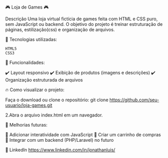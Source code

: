 🎮 Loja de Games 🎮

Descrição
Uma loja virtual fictícia de games feita com HTML e CSS puro, sem JavaScript ou backend. O objetivo do projeto é treinar estruturação de páginas, estilização(css) e organização de arquivos.

🚀 Tecnologias utilizadas:

    HTML5
    CSS3

🎨 Funcionalidades:

✔️ Layout responsivo
✔️ Exibição de produtos (imagens e descrições)
✔️ Organização estruturada de arquivos


🔥 Como visualizar o projeto:

Faça o download ou clone o repositório:
git clone https://github.com/seu-usuario/loja-games.git

2.Abra o arquivo index.html em um navegador.

📌 Melhorias futuras:

🔹 Adicionar interatividade com JavaScript
🔹 Criar um carrinho de compras
🔹 Integrar com um backend (PHP/Laravel) no futuro

🔗 LinkedIn
https://www.linkedin.com/in/jonathanluis/